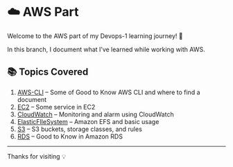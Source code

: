 # ☁️ AWS Part

Welcome to the AWS part of my Devops-1 learning journey! 🚀

In this branch, I document what I’ve learned while working with AWS.

## 📚 Topics Covered

1. [AWS-CLI](./0_AWS-CLI.md) – Some of Good to Know AWS CLI and where to find a document
2. [EC2](./1_EC2.md) – Some service in EC2
3. [CloudWatch](./2_CloudWatch.md) – Monitoring and alarm using CloudWatch
4. [ElasticFIleSystem](./3_ElasticFIleSystem.md) – Amazon EFS and basic usage
5. [S3](./4_S3.md) –  S3 buckets, storage classes, and rules
6. [RDS](./5_RDS.md) – Good to Know in Amazon RDS

---
Thanks for visiting 💡